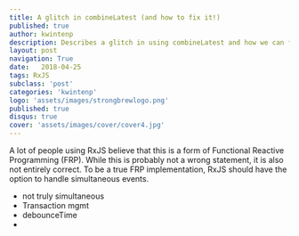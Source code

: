 ```yaml
---
title: A glitch in combineLatest (and how to fix it!)
published: true
author: kwintenp
description: Describes a glitch in using combineLatest and how we can fix this glitch
layout: post
navigation: True
date:   2018-04-25
tags: RxJS
subclass: 'post'
categories: 'kwintenp'
logo: 'assets/images/strongbrewlogo.png'
published: true
disqus: true
cover: 'assets/images/cover/cover4.jpg'
---
```


A lot of people using RxJS believe that this is a form of Functional Reactive Programming (FRP). While this is probably not a wrong statement, it is also not entirely correct. To be a true FRP implementation, RxJS should have the option to handle simultaneous events.

- not truly simultaneous 
- Transaction mgmt
- debounceTime
- 